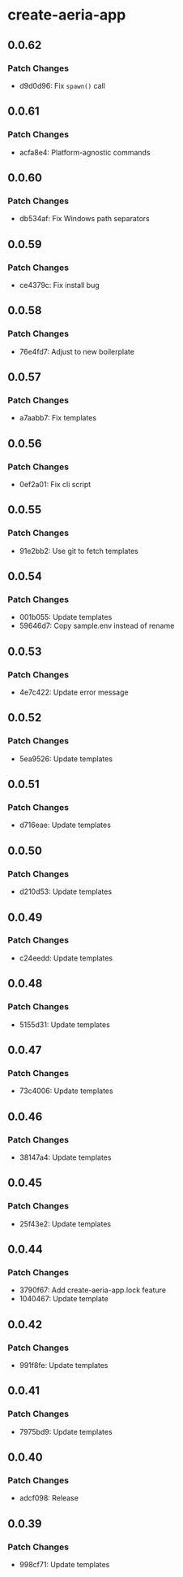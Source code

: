 # create-aeria-app

## 0.0.62

### Patch Changes

- d9d0d96: Fix `spawn()` call

## 0.0.61

### Patch Changes

- acfa8e4: Platform-agnostic commands

## 0.0.60

### Patch Changes

- db534af: Fix Windows path separators

## 0.0.59

### Patch Changes

- ce4379c: Fix install bug

## 0.0.58

### Patch Changes

- 76e4fd7: Adjust to new boilerplate

## 0.0.57

### Patch Changes

- a7aabb7: Fix templates

## 0.0.56

### Patch Changes

- 0ef2a01: Fix cli script

## 0.0.55

### Patch Changes

- 91e2bb2: Use git to fetch templates

## 0.0.54

### Patch Changes

- 001b055: Update templates
- 59646d7: Copy sample.env instead of rename

## 0.0.53

### Patch Changes

- 4e7c422: Update error message

## 0.0.52

### Patch Changes

- 5ea9526: Update templates

## 0.0.51

### Patch Changes

- d716eae: Update templates

## 0.0.50

### Patch Changes

- d210d53: Update templates

## 0.0.49

### Patch Changes

- c24eedd: Update templates

## 0.0.48

### Patch Changes

- 5155d31: Update templates

## 0.0.47

### Patch Changes

- 73c4006: Update templates

## 0.0.46

### Patch Changes

- 38147a4: Update templates

## 0.0.45

### Patch Changes

- 25f43e2: Update templates

## 0.0.44

### Patch Changes

- 3790f67: Add create-aeria-app.lock feature
- 1040467: Update template

## 0.0.42

### Patch Changes

- 991f8fe: Update templates

## 0.0.41

### Patch Changes

- 7975bd9: Update templates

## 0.0.40

### Patch Changes

- adcf098: Release

## 0.0.39

### Patch Changes

- 998cf71: Update templates
